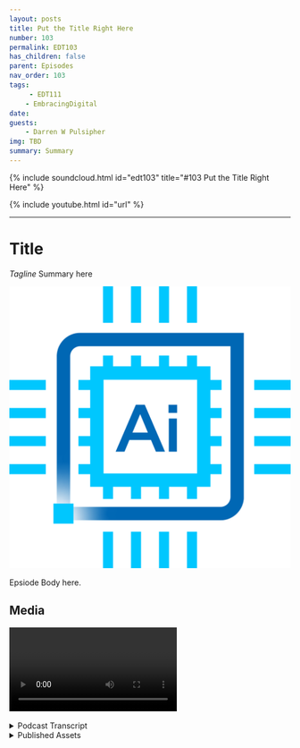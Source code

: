 ```yaml
---
layout: posts
title: Put the Title Right Here
number: 103
permalink: EDT103
has_children: false
parent: Episodes
nav_order: 103
tags:
     - EDT111
    - EmbracingDigital
date: 
guests:
    - Darren W Pulsipher
img: TBD
summary: Summary
---
```


{% include soundcloud.html id="edt103" title="#103 Put the Title Right Here" %}

{% include youtube.html id="url" %}

---

# Title

*Tagline*
Summary here

![episode image](./thumbnail.png)

Epsiode Body here.

## Media

<video src='url'></video>

<details>
<summary> Podcast Transcript </summary>


</details>

<details>
<summary> Published Assets </summary>


</details>
